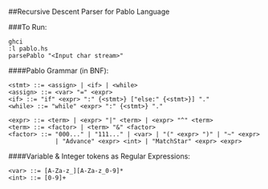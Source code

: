 ##Recursive Descent Parser for Pablo Language

###To Run:
```
ghci
:l pablo.hs
parsePablo "<Input char stream>"
```


####Pablo Grammar (in BNF):
```
<stmt> ::= <assign> | <if> | <while>
<assign> ::= <var> "=" <expr>
<if> ::= "if" <expr> ":" {<stmt>} ["else:" {<stmt>}] "."
<while> ::= "while" <expr> ":" {<stmt>} "."

<expr> ::= <term> | <expr> "|" <term> | <expr> "^" <term>
<term> ::= <factor> | <term> "&" <factor>
<factor> ::= "000..." | "111..." | <var> | "(" <expr> ")" | "~" <expr> 
             | "Advance" <expr> <int> | "MatchStar" <expr> <expr>
```
####Variable & Integer tokens as Regular Expressions:
```
<var> ::= [A-Za-z_][A-Za-z_0-9]*
<int> ::= [0-9]+
```
